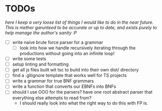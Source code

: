 # TODOs

_here I keep a very loose list of things I would like to do in the near future. This is niether garunteed to be accurate or up to date, and exists purely to help manage the author's sanity :P_

- [ ] write naive brute force parser for a grammar
  - [ ] look into how we handle recursively iterating through the productions without
        going into an infinite loop!
- [ ] write some tests
- [ ] setup linting and formatting
- [ ] get all js files built wit tsc to build into their own dist/ directory
- [ ] find a .gitignore template that works well for TS projects
- [ ] write a grammar for true BNF grammars
- [ ] write a function that converts our EBNFs into BNFs
- [ ] should I use OOO for the parsers? have one root abstract parser that everything else attempts to read from?
  - I should really look into what the right way to do this with FP is.
